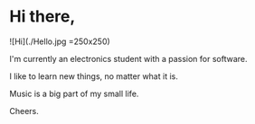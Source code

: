 # Hi there,

![Hi](./Hello.jpg =250x250)
 
I'm currently an electronics student with a passion for software.

I like to learn new things, no matter what it is.
  
Music is a big part of my small life.
  
Cheers.
